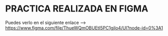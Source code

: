 # PRACTICA REALIZADA EN FIGMA

Puedes verlo en el siguiente enlace --> https://www.figma.com/file/ThueWQmOBUEtI5PC1gjlo4/UI?node-id=0%3A1
